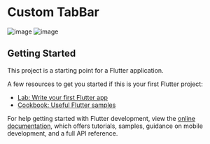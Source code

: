 # Custom TabBar

![image](https://github.com/gopikarp/custom-tab-bar-toogle/assets/100861026/a5f15390-b74c-4a18-8129-75525483a640)
![image](https://github.com/gopikarp/custom-tab-bar-toogle/assets/100861026/3b8a7aa9-ead0-4b4b-9c21-8836a0a32ae8)



## Getting Started

This project is a starting point for a Flutter application.

A few resources to get you started if this is your first Flutter project:

- [Lab: Write your first Flutter app](https://docs.flutter.dev/get-started/codelab)
- [Cookbook: Useful Flutter samples](https://docs.flutter.dev/cookbook)

For help getting started with Flutter development, view the
[online documentation](https://docs.flutter.dev/), which offers tutorials,
samples, guidance on mobile development, and a full API reference.
